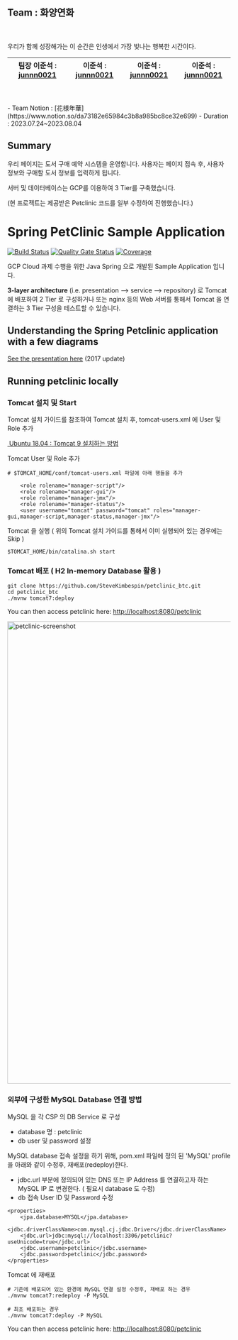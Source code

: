 ## Team : 화양연화
<br>
<br>
우리가 함께 성장해가는 이 순간은 인생에서 가장 빛나는 행복한 시간이다.

팀장 이준석 : [junnn0021](https://github.com/junnn0021) | 이준석 : [junnn0021](https://github.com/junnn0021) | 이준석 : [junnn0021](https://github.com/junnn0021) | 이준석 : [junnn0021](https://github.com/junnn0021) | 
 --- | --- | --- | --- |
<br>
<br>
 - Team Notion : [花様年華](https://www.notion.so/da73182e65984c3b8a985bc8ce32e699)
 - Duration : 2023.07.24~2023.08.04
<br>

## Summary
우리 페이지는 도서 구매 예약 시스템을 운영합니다.
사용자는 페이지 접속 후, 사용자 정보와 구매할 도서 정보를 입력하게 됩니다.

서버 및 데이터베이스는 GCP를 이용하여 3 Tier를 구축했습니다.

(현 프로젝트는 제공받은 Petclinic 코드를 일부 수정하여 진행했습니다.)









# Spring PetClinic Sample Application

[![Build Status](https://travis-ci.org/spring-petclinic/spring-framework-petclinic.svg?branch=master)](https://travis-ci.org/spring-petclinic/spring-framework-petclinic/) 
[![Quality Gate Status](https://sonarcloud.io/api/project_badges/measure?project=spring-petclinic_spring-framework-petclinic&metric=alert_status)](https://sonarcloud.io/dashboard?id=spring-petclinic_spring-framework-petclinic)
[![Coverage](https://sonarcloud.io/api/project_badges/measure?project=spring-petclinic_spring-framework-petclinic&metric=coverage)](https://sonarcloud.io/dashboard?id=spring-petclinic_spring-framework-petclinic)

GCP Cloud 과제 수행을 위한 Java Spring 으로 개발된 Sample Application 입니다. 

**3-layer architecture** (i.e. presentation --> service --> repository) 로 Tomcat 에 배포하여 2 Tier 로 구성하거나
또는 nginx 등의 Web 서버를 통해서 Tomcat 을 연결하는 3 Tier 구성을 테스트할 수 있습니다. 

## Understanding the Spring Petclinic application with a few diagrams

[See the presentation here](http://fr.slideshare.net/AntoineRey/spring-framework-petclinic-sample-application) (2017 update)

## Running petclinic locally

### Tomcat 설치 및 Start
Tomcat 설치 가이드를 참조하여 Tomcat 설치 후, tomcat-users.xml 에 User 및 Role 추가

[ Ubuntu 18.04 : Tomcat 9 설치하는 방법 ](https://jjeongil.tistory.com/1351)

Tomcat User 및 Role 추가

```
# $TOMCAT_HOME/conf/tomcat-users.xml 파일에 아래 행들을 추가

    <role rolename="manager-script"/>
    <role rolename="manager-gui"/>
    <role rolename="manager-jmx"/>
    <role rolename="manager-status"/>
    <user username="tomcat" password="tomcat" roles="manager-gui,manager-script,manager-status,manager-jmx"/>
```

Tomcat 을 실행 ( 위의 Tomcat 설치 가이드를 통해서 이미 실행되어 있는 경우에는 Skip )

```
$TOMCAT_HOME/bin/catalina.sh start
```

### Tomcat 배포 ( H2 In-memory Database 활용 )
```
git clone https://github.com/SteveKimbespin/petclinic_btc.git 
cd petclinic_btc
./mvnw tomcat7:deploy
```

You can then access petclinic here: [http://localhost:8080/petclinic](http://localhost:8080/petclinic)

<img width="1042" alt="petclinic-screenshot" src="https://cloud.githubusercontent.com/assets/838318/19727082/2aee6d6c-9b8e-11e6-81fe-e889a5ddfded.png">

### 외부에 구성한 MySQL Database 연결 방법

MySQL 을 각 CSP 의 DB Service 로 구성
  - database 명 : petclinic  
  - db user 및 password 설정

MySQL database 접속 설정을 하기 위해, pom.xml 파일에 정의 된 'MySQL' profile 을 아래와 같이 수정후, 재배포(redeploy)한다.
  - jdbc.url 부분에 정의되어 있는 DNS 또는 IP Address 를 연결하고자 하는 MySQL IP 로 변경한다. ( 필요시 database 도 수정)
  - db 접속 User ID 및 Password 수정

```
<properties>
    <jpa.database>MYSQL</jpa.database>
    <jdbc.driverClassName>com.mysql.cj.jdbc.Driver</jdbc.driverClassName>
    <jdbc.url>jdbc:mysql://localhost:3306/petclinic?useUnicode=true</jdbc.url>
    <jdbc.username>petclinic</jdbc.username>
    <jdbc.password>petclinic</jdbc.password>
</properties>
```      

Tomcat 에 재배포

```
# 기존에 배포되어 있는 환경에 MySQL 연결 설정 수정후, 재배포 하는 경우
./mvnw tomcat7:redeploy -P MySQL

# 최초 배포하는 경우
./mvnw tomcat7:deploy -P MySQL
```


You can then access petclinic here: [http://localhost:8080/petclinic](http://localhost:8080/petclinic)





